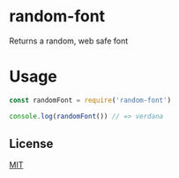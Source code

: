 # random-font

Returns a random, web safe font

# Usage

```JavaScript
const randomFont = require('random-font')

console.log(randomFont()) // => verdana
```

## License

[MIT](LICENSE)

